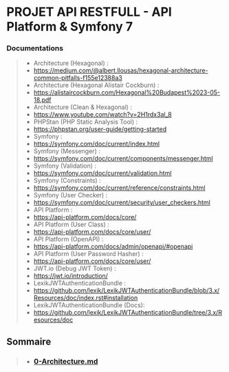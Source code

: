 # PROJET API RESTFULL - API Platform & Symfony 7

### Documentations
> - Architecture (Hexagonal) :
> - https://medium.com/@albert.llousas/hexagonal-architecture-common-pitfalls-f155e12388a3
> - Architecture (Hexagonal Alistair Cockburn) :
> - https://alistaircockburn.com/Hexagonal%20Budapest%2023-05-18.pdf
> - Architecture (Clean & Hexagonal) :
> - https://www.youtube.com/watch?v=2H1rdx3al_8
> - PHPStan (PHP Static Analysis Tool) :
> - https://phpstan.org/user-guide/getting-started
> - Symfony :
> - https://symfony.com/doc/current/index.html
> - Symfony (Messenger) :
> - https://symfony.com/doc/current/components/messenger.html
> - Symfony (Validation) :
> - https://symfony.com/doc/current/validation.html
> - Symfony (Constraints) :
> - https://symfony.com/doc/current/reference/constraints.html
> - Symfony (User Checker) :
> - https://symfony.com/doc/current/security/user_checkers.html
> - API Platform :
> - https://api-platform.com/docs/core/
> - API Platform (User Class) :
> - https://api-platform.com/docs/core/user/
> - API Platform (OpenAPI) :
> - https://api-platform.com/docs/admin/openapi/#openapi
> - API Platform (User Password Hasher) :
> - https://api-platform.com/docs/core/user/
> - JWT.io (Debug JWT Token) :
> - https://jwt.io/introduction/
> - LexikJWTAuthenticationBundle :
> - https://github.com/lexik/LexikJWTAuthenticationBundle/blob/3.x/Resources/doc/index.rst#installation
> - LexikJWTAuthenticationBundle (Docs):
> - https://github.com/lexik/LexikJWTAuthenticationBundle/tree/3.x/Resources/doc

## Sommaire
> - ### [0-Architecture.md](https://github.com/xamayca/api-hexagonal/blob/master/Documentation/Architecture.md)

